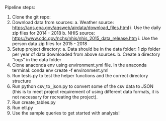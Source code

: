 Pipeline steps:
1.	Clone the git repo:
2.	Download data from sources:
a.	Weather source: https://aqs.epa.gov/aqsweb/airdata/download_files.html
i.	Use the daily zip files for 2014 - 2018
b.	NHIS source: https://www.cdc.gov/nchs/nhis/nhis_2015_data_release.htm
i.	Use the person data zip files for 2015 - 2018
3.	Setup project directory:
a.	Data should be in the data folder: 1 zip folder per year of data downloaded from above sources.
b.	Create a directory “logs” in the data folder
4.	Clone anaconda env using environment.yml file. In the anaconda terminal:
		conda env create -f environment.yml
5.	Run tests.py to test the helper functions and the correct directory structure
6.	Run python csv_to_json.py to convert some of the csv data to JSON (this is to meet project requirement of using different data formats, it is not necessary for recreating the project).
7.	Run create_tables.py
8.	Run etl.py
9.	Use the sample queries to get started with analysis!
